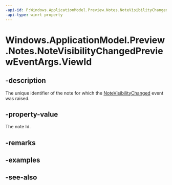```yaml
---
-api-id: P:Windows.ApplicationModel.Preview.Notes.NoteVisibilityChangedPreviewEventArgs.ViewId
-api-type: winrt property
---
```


<!-- Property syntax
public int ViewId { get; }
-->

# Windows.ApplicationModel.Preview.Notes.NoteVisibilityChangedPreviewEventArgs.ViewId

## -description
The unique identifier of the note for which the [NoteVisibilityChanged](noteswindowmanagerpreview_notevisibilitychanged.md) event was raised.

## -property-value
The note Id.

## -remarks

## -examples

## -see-also
